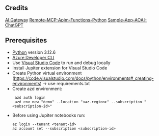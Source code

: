 ## Credits
[AI Gateway](https://github.com/Azure-Samples/AI-Gateway)
[Remote-MCP-Apim-Functions-Python](https://github.com/Azure-Samples/remote-mcp-apim-functions-python)
[Sample-App-AOAI-ChatGPT](https://github.com/microsoft/sample-app-aoai-chatGPT)

## Prerequisites

+ [Python](https://www.python.org/downloads/) version 3.12.6
+ [Azure Developer CLI](https://aka.ms/azd)
+ Use [Visual Studio Code](https://code.visualstudio.com/) to run and debug locally
+ Install Jupiter extension for Visual Studio Code
+ Create Python virtual environment (https://code.visualstudio.com/docs/python/environments#_creating-environments) -> use requirements.txt
+ Create azd environment:
  ```shell
   azd auth login
   azd env new "demo" --location "<az-region>" --subscription "<subscription-id>"
   ```
+ Before using Jupiter notebooks run:
   ```shell
   az login --tenant <tenant-id>
   az account set --subscription <subscription-id>
   ```
   
